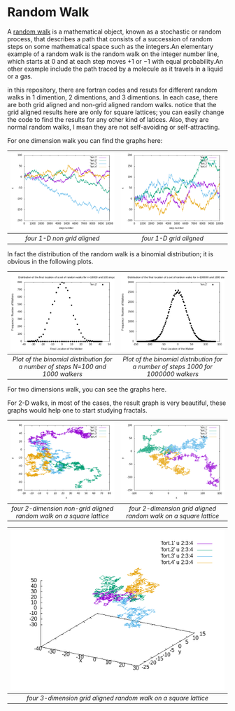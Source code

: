 # Random Walk

A [random walk](https://en.wikipedia.org/wiki/Random_walk) is a mathematical object, known as a stochastic or random process, that describes a path that consists of a succession of random steps on some mathematical space such as the integers.An elementary example of a random walk is the random walk on the integer number line, which starts at 0 and at each step moves +1 or −1 with equal probability.An other example include the path traced by a molecule as it travels in a liquid or a gas.

in this repository, there are fortran codes and resuts for different random walks in 1 dimention, 2 dimentions, and 3 dimentions. In each case, there are both grid aligned and non-grid aligned random walks. notice that the grid aligned results here are only for square lattices; you can easily change the code to find the results for any other kind of latices. Also, they are normal random walks, I mean they are not self-avoiding or self-attracting. 

For one dimension walk you can find the graphs here:

| ![1-D non grid aligned](https://github.com/SaeedTaghavi/RandomWalk/blob/master/1D_non_grid_aligned/1D_non_grid_aligned.png)  | ![1-D grid aligned](https://github.com/SaeedTaghavi/RandomWalk/blob/master/1D_grid_aligned/1D_grid_aligned.png)
|:--:|:--:|
| *four 1-D non grid aligned* | *four 1-D grid aligned* |

In fact the distribution of the random walk is a binomial distribution; it is obvious in the following plots. 


| ![1-D distrubution](https://github.com/SaeedTaghavi/RandomWalk/blob/master/1D_grid_aligned/distribution/distribution3.png)  | ![1-D distribution](https://github.com/SaeedTaghavi/RandomWalk/blob/master/1D_grid_aligned/distribution/distribution2.png)
|:--:|:--:|
| *Plot of the binomial distribution for a number of steps N=100 and 1000 walkers* | *Plot of the binomial distribution for a number of steps 1000 for 1000000 walkers* |

For two dimensions walk, you can see the graphs here.

For 2-D walks, in most of the cases, the result graph is very beautiful, these graphs would help one to start studying fractals.

| ![2-D non grid aligned](https://github.com/SaeedTaghavi/RandomWalk/blob/master/2D_non-grid-aligned/2D_non-grid-aligned.png)  | ![1-D grid aligned](https://github.com/SaeedTaghavi/RandomWalk/blob/master/2D_grid_aligned/2D_grid_aligned.png)
|:--:|:--:|
| *four 2-dimension non-grid aligned random walk on a square lattice* | *four 2-dimension grid aligned random walk on a square lattice* |


| ![3-D grid aligned](https://github.com/SaeedTaghavi/RandomWalk/blob/master/3D_grid_aligned/3D_grid_aligned.png)  | 
|:--:|
| *four 3-dimension grid aligned random walk on a square lattice* |
